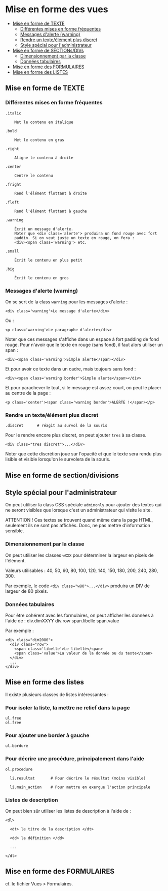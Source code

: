 # Mise en forme des vues

* [Mise en forme de TEXTE](#misteenformedetexte)
  * [Différentes mises en forme fréquentes](#differentesmisesenformeparcss)
  * [Messages d'alerte (warning)](#messagedewrarning)
  * [Rendre un texte/élément plus discret](#rendreuntexteplusdiscret)
  * [Style spécial pour l'administrateur](#stylespecialadminonly)
* [Mise en forme de SECTIONs/DIVs](#miseenformedesectionsdetexte)
  * [Dimensionnement par la classe](#dimensionnementparlaclasse)
  * [Données tabulaires](#donneestabulaires)
* [Mise en forme des FORMULAIRES](#miseenformedesformulaires)
* [Mise en forme des LISTES](#miseneformedeslistes)



<a name='misteenformedetexte'></a>

## Mise en forme de TEXTE

<a name='differentesmisesenformeparcss'></a>

### Différentes mises en forme fréquentes

    .italic

        Met le contenu en italique

    .bold

        Met le contenu en gras

    .right

        Aligne le contenu à droite

    .center

        Centre le contenu

    .fright

        Rend l'élément flottant à droite

    .fleft

        Rend l'élément flottant à gauche

    .warning

        Écrit un message d'alerte.
        Noter que <div class='alerte'> produira un fond rouge avec fort
        paddin. Si on veut juste un texte en rouge, on fera :
        <div><span class='warning'> etc.

    .small

        Écrit le contenu en plus petit

    .big

        Écrit le contenu en gros

<a name='messagedewrarning'></a>

### Messages d'alerte (warning)

On se sert de la class `warning` pour les messages d'alerte :

    <div class='warning'>Le message d'alerte</div>

Ou :

    <p class='warning'>Le paragraphe d'alerte</div>

Noter que ces messages s'affiche dans un espace à fort padding de fond rouge. Pour n'avoir que le texte en rouge (sans fond), il faut alors utiliser un span :

    <div><span class='warning'>Simple alerte</span></div>

Et pour avoir ce texte dans un cadre, mais toujours sans fond :

    <div><span class='warning border'>Simple alerte</span></div>

Et pour parachever le tout, si le message est assez court, on peut le placer au centre de la page :

    <p class='center'><span class='warning border'>ALERTE !</span></p>


<a name='rendreuntexteplusdiscret'></a>

### Rendre un texte/élément plus discret

    .discret      # réagit au survol de la souris

Pour le rendre encore plus discret, on peut ajouter `tres` à sa classe.

    <div class="tres discret">...</div>

Noter que cette discrétion joue sur l'opacité et que le texte sera rendu plus lisible et visible lorsqu'on le survolera de la souris.

<a name='miseenformedesectionsdetexte'></a>

## Mise en forme de section/divisions


<a name='stylespecialadminonly'></a>

## Style spécial pour l'administrateur

On peut utiliser la class CSS spéciale `adminonly` pour ajouter des textes qui ne seront visibles que lorsque c'est un administrateur qui visite le site.

ATTENTION ! Ces textes se trouvent quand même dans la page HTML, seulement ils ne sont pas affichés. Donc, ne pas mettre d'information sensible.


<a name='dimensionnementparlaclasse'></a>

### Dimensionnement par la classe


On peut utiliser les classes `wXXX` pour déterminer la largeur en pixels de l'élément.

Valeurs utilisables : 40, 50, 60, 80, 100, 120, 140, 150, 180, 200, 240, 280, 300.

Par exemple, le code `<div class="w80">...</div>` produira un DIV de largeur de 80 pixels.

<a name='donneestabulaires'></a>

### Données tabulaires


Pour être cohérent avec les formulaires, on peut afficher les données à l'aide de :
    div.dimXXYY
      div.row
        span.libelle
        span.value

Par exemple :

    <div class="dim2080">
      <div class="row">
        <span class='libelle'>Le libellé</span>
        <span class='value'>La valeur de la donnée ou du texte</span>
      </div>
      ...
    </div>

<!-- --------------------------------------------------------------------- -->

<a name='miseneformedeslistes'></a>

## Mise en forme des listes

Il existe plusieurs classes de listes intéressantes :

### Pour isoler la liste, la mettre ne relief dans la page

    ul.free
    ol.free

### Pour ajouter une border à gauche

    ul.bordure

### Pour décrire une procédure, principalement dans l'aide

    ol.procedure

      li.resultat       # Pour décrire le résultat (moins visible)

      li.main_action    # Pour mettre en exergue l'action principale

### Listes de description

On peut bien sûr utiliser les listes de description à l'aide de :

    <dl>

      <dt> le titre de la description </dt>

      <dd> la définition </dd>

      ...

    </dl>

<a name='miseenformedesformulaires'></a>

## Mise en forme des FORMULAIRES

cf. le fichier Vues > Formulaires.
